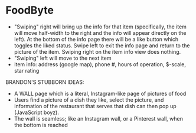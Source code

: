 # FoodByte

- "Swiping" right will bring up the info for that item (specifically, the item
  will move half-width to the right and the info will appear directly on the
  left). At the bottom of the info page there will be a like button which
  toggles the liked status. Swipe left to exit the info page and return to the
  picture of the item. Swiping right on the item info view does nothing.
- "Swiping" left will move to the next item
- item info: address (google map), phone #, hours of operation, $-scale, 
  star rating

BRANDON'S STUBBORN IDEAS:
- A WALL page which is a literal, Instagram-like page of pictures of food
- Users find a picture of a dish they like, select the picture, and information
  of the restaurant that serves that dish can then pop up (JavaScript boyz).
- The wall is seamless; like an Instagram wall, or a Pinterest wall, when the
  bottom is reached 
